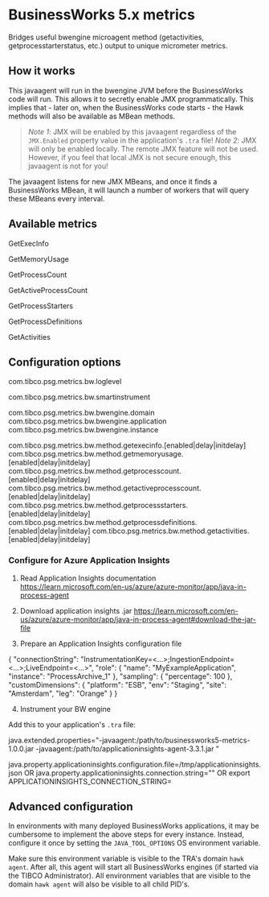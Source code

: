 # BusinessWorks 5.x metrics

Bridges useful bwengine microagent method (getactivities, getprocesstarterstatus, etc.) output to unique micrometer metrics.

## How it works
This javaagent will run in the bwengine JVM before the BusinessWorks code will run. This allows it to secretly enable JMX programmatically. This implies that - later on, when the BusinessWorks code starts - the Hawk methods will also be available as MBean methods.

> *Note 1*: JMX will be enabled by this javaagent regardless of the `JMX.Enabled` property value in the application's `.tra` file!
> *Note 2*: JMX will only be enabled locally. The remote JMX feature will not be used. However, if you feel that local JMX is not secure enough, this javaagent is not for you!

The javaagent listens for new JMX MBeans, and once it finds a BusinessWorks MBean, it will launch a number of workers that will query these MBeans every interval.

## Available metrics
GetExecInfo

GetMemoryUsage

GetProcessCount

GetActiveProcessCount

GetProcessStarters

GetProcessDefinitions

GetActivities

## Configuration options

com.tibco.psg.metrics.bw.loglevel

com.tibco.psg.metrics.bw.smartinstrument

com.tibco.psg.metrics.bw.bwengine.domain
com.tibco.psg.metrics.bw.bwengine.application
com.tibco.psg.metrics.bw.bwengine.instance

com.tibco.psg.metrics.bw.method.getexecinfo.[enabled|delay|initdelay]
com.tibco.psg.metrics.bw.method.getmemoryusage.[enabled|delay|initdelay]
com.tibco.psg.metrics.bw.method.getprocesscount.[enabled|delay|initdelay]
com.tibco.psg.metrics.bw.method.getactiveprocesscount.[enabled|delay|initdelay]
com.tibco.psg.metrics.bw.method.getprocessstarters.[enabled|delay|initdelay]
com.tibco.psg.metrics.bw.method.getprocessdefinitions.[enabled|delay|initdelay]
com.tibco.psg.metrics.bw.method.getactivities.[enabled|delay|initdelay]

### Configure for Azure Application Insights

1. Read Application Insights documentation
https://learn.microsoft.com/en-us/azure/azure-monitor/app/java-in-process-agent

2. Download application insights .jar
https://learn.microsoft.com/en-us/azure/azure-monitor/app/java-in-process-agent#download-the-jar-file

3. Prepare an Application Insights configuration file

{
        "connectionString": "InstrumentationKey=<...>;IngestionEndpoint=<...>;LiveEndpoint=<...>",
        "role": {
                "name": "MyExampleApplication",
                "instance": "ProcessArchive_1"
        },
        "sampling": {
                "percentage": 100
        },
        "customDimensions": {
                "platform": "ESB",
                "env": "Staging",
                "site": "Amsterdam",
                "leg": "Orange"
        }
}

4. Instrument your BW engine

Add this to your application's `.tra` file:

java.extended.properties="-javaagent:/path/to/businessworks5-metrics-1.0.0.jar -javaagent:/path/to/applicationinsights-agent-3.3.1.jar <whatever else you need to customize>"

java.property.applicationinsights.configuration.file=/tmp/applicationinsights.json OR 
java.property.applicationinsights.connection.string="<value>" OR
export APPLICATIONINSIGHTS_CONNECTION_STRING=<value>


## Advanced configuration
In environments with many deployed BusinessWorks applications, it may be cumbersome to implement the above steps for every instance. Instead, configure it once by setting the `JAVA_TOOL_OPTIONS` OS environment variable.

Make sure this environment variable is visible to the TRA's domain `hawk agent`. After all, this agent will start all BusinessWorks engines (if started via the TIBCO Administrator). All environment variables that are visible to the domain `hawk agent` will also be visible to all child PID's.

